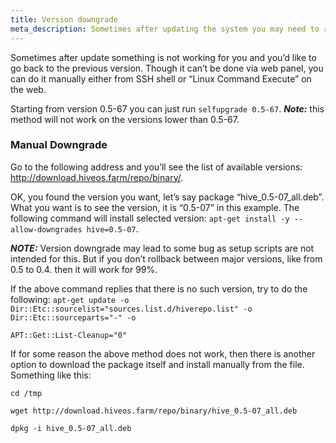 ```yaml
---
title: Version downgrade
meta_description: Sometimes after updating the system you may need to roll everything back. Here is how to do this.
---
```


Sometimes after update something is not working for you and you’d like to go back to the previous version. Though it can’t be done via web panel, you can do it manually either from SSH shell or “Linux Command Execute” on the web.

Starting from version 0.5-67 you can just run `selfupgrade 0.5-67`.
***Note:*** this method will not work on the versions lower than 0.5-67.

### Manual Downgrade
Go to the following address and you’ll see the list of available versions: http://download.hiveos.farm/repo/binary/.

OK, you found the version you want, let’s say package “hive_0.5-07_all.deb”. What you want is to see the version, it is “0.5-07” in this example.
The following command will install selected version: `apt-get install -y --allow-downgrades hive=0.5-07`.

***NOTE:*** Version downgrade may lead to some bug as setup scripts are not intended for this. But if you don’t rollback between major versions, like from 0.5 to 0.4. then it will work for 99%.

If the above command replies that there is no such version, try to do the following:
`apt-get update -o Dir::Etc::sourcelist="sources.list.d/hiverepo.list" -o Dir::Etc::sourceparts="-" -o`

`APT::Get::List-Cleanup="0"`

If for some reason the above method does not work, then there is another option to download the package itself and install manually from the file.
Something like this:

`cd /tmp`

`wget http://download.hiveos.farm/repo/binary/hive_0.5-07_all.deb`

`dpkg -i hive_0.5-07_all.deb`

